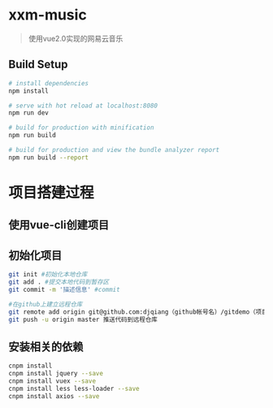 # xxm-music

> 使用vue2.0实现的网易云音乐

## Build Setup

``` bash
# install dependencies
npm install

# serve with hot reload at localhost:8080
npm run dev

# build for production with minification
npm run build

# build for production and view the bundle analyzer report
npm run build --report
```

# 项目搭建过程
## 使用vue-cli创建项目
## 初始化项目
```bash
git init #初始化本地仓库
git add . #提交本地代码到暂存区
git commit -m '描述信息' #commit

#在github上建立远程仓库
git remote add origin git@github.com:djqiang（github帐号名）/gitdemo（项目名）.git  #建立连接
git push -u origin master 推送代码到远程仓库
```

## 安装相关的依赖
```bash
cnpm install
cnpm install jquery --save
cnpm install vuex --save
cnpm install less less-loader --save
cnpm install axios --save
```